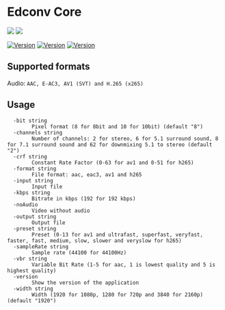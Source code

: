 # Edconv Core

<img src="https://img.shields.io/badge/go-%2300ADD8.svg?style=for-the-badge&logo=go&logoColor=white"/> <img src="https://shields.io/badge/FFmpeg-%23171717.svg?logo=ffmpeg&style=for-the-badge&labelColor=171717&logoColor=5cb85c"/>

[![Version](https://img.shields.io/badge/Version-1.2.6-blue)]()
[![Version](https://img.shields.io/badge/GoLang-v1.24.0-blue)]()
[![Version](https://img.shields.io/badge/FFmpeg-v7.1.1-blue)]()

## Supported formats

Audio: `AAC, E-AC3, AV1 (SVT) and H.265 (x265)`

## Usage

```
  -bit string
        Pixel format (8 for 8bit and 10 for 10bit) (default "8")
  -channels string
        Number of channels: 2 for stereo, 6 for 5.1 surround sound, 8 for 7.1 surround sound and 62 for downmixing 5.1 to stereo (default "2")
  -crf string
        Constant Rate Factor (0-63 for av1 and 0-51 for h265)
  -format string
        File format: aac, eac3, av1 and h265
  -input string
        Input file
  -kbps string
        Bitrate in kbps (192 for 192 kbps)
  -noAudio
        Video without audio
  -output string
        Output file
  -preset string
        Preset (0-13 for av1 and ultrafast, superfast, veryfast, faster, fast, medium, slow, slower and veryslow for h265)
  -sampleRate string
        Sample rate (44100 for 44100Hz)
  -vbr string
        Variable Bit Rate (1-5 for aac, 1 is lowest quality and 5 is highest quality)
  -version
        Show the version of the application
  -width string
        Width (1920 for 1080p, 1280 for 720p and 3840 for 2160p) (default "1920")
```

